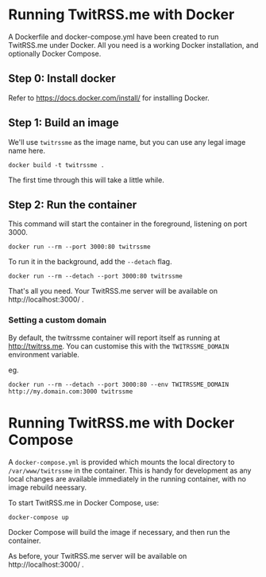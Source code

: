 # Running TwitRSS.me with Docker

A Dockerfile and docker-compose.yml have been created to run TwitRSS.me under Docker. All you need is a working Docker installation, and optionally Docker Compose.

## Step 0: Install docker

Refer to https://docs.docker.com/install/ for installing Docker.

## Step 1: Build an image

We'll use `twitrssme` as the image name, but you can use any legal image name here.

  `docker build -t twitrssme .`

The first time through this will take a little while.

## Step 2: Run the container

This command will start the container in the foreground, listening on port 3000.

  `docker run --rm --port 3000:80 twitrssme`

To run it in the background, add the `--detach` flag.

  `docker run --rm --detach --port 3000:80 twitrssme`

That's all you need. Your TwitRSS.me server will be available on http://localhost:3000/ .

### Setting a custom domain

By default, the twitrssme container will report itself as running at http://twitrss.me. You can customise this with the `TWITRSSME_DOMAIN` environment variable.

eg.

  `docker run --rm --detach --port 3000:80 --env TWITRSSME_DOMAIN http://my.domain.com:3000 twitrssme`

# Running TwitRSS.me with Docker Compose

A `docker-compose.yml` is provided which mounts the local directory to `/var/www/twitrssme` in the container. This is handy for development as any local changes are available immediately in the running container, with no image rebuild neessary.

To start TwitRSS.me in Docker Compose, use:

  `docker-compose up`

Docker Compose will build the image if necessary, and then run the container.

As before, your TwitRSS.me server will be available on http://localhost:3000/ .
